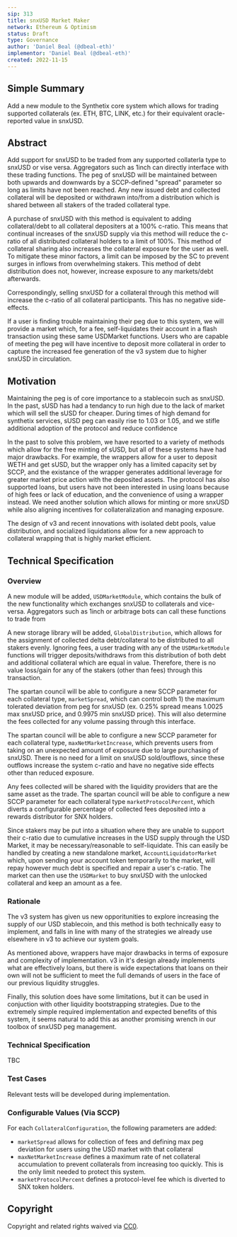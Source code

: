 ```yaml
---
sip: 313
title: snxUSD Market Maker
network: Ethereum & Optimism
status: Draft
type: Governance
author: 'Daniel Beal (@dbeal-eth)'
implementor: 'Daniel Beal (@dbeal-eth)'
created: 2022-11-15
---
```


<!--You can leave these HTML comments in your merged SIP and delete the visible duplicate text guides, they will not appear and may be helpful to refer to if you edit it again. This is the suggested template for new SIPs. Note that an SIP number will be assigned by an editor. When opening a pull request to submit your SIP, please use an abbreviated title in the filename, `sip-draft_title_abbrev.md`. The title should be 44 characters or less.-->

## Simple Summary

<!--"If you can't explain it simply, you don't understand it well enough." Simply describe the outcome the proposed changes intends to achieve. This should be non-technical and accessible to a casual community member.-->

Add a new module to the Synthetix core system which allows for trading supported collaterals (ex. ETH, BTC, LINK, etc.) 
for their equivalent oracle-reported value in snxUSD.

## Abstract

<!--A short (~200 word) description of the proposed change, the abstract should clearly describe the proposed change. This is what *will* be done if the SIP is implemented, not *why* it should be done or *how* it will be done. If the SIP proposes deploying a new contract, write, "we propose to deploy a new contract that will do x".-->

Add support for snxUSD to be traded from any supported collaterla type to snxUSD or vise versa. Aggregators such as 1inch can directly interface with these trading functions. The peg of snxUSD will be maintained between
both upwards and downwards by a SCCP-defined "spread" parameter so long as limits have not been reached. Any new issued debt and collected collateral will be 
deposited or withdrawn into/from a distribution which is shared between all stakers of the traded collateral type.

A purchase of snxUSD with this method is equivalent to adding collateral/debt to all collateral depositers at a 100% c-ratio. This means that continual
increases of the snxUSD supply via this method will reduce the c-ratio of all distributed collateral holders to a limit of 100%. This method of 
collateral sharing also increases the collateral exposure for the user as well. To mitigate these minor factors, a limit can be imposed by the SC
to prevent surges in inflows from overwhelming stakers. This method of debt distribution does not, however, increase exposure to any markets/debt afterwards.

Correspondingly, selling snxUSD for a collateral through this method will increase the c-ratio of all collateral participants. This has no negative side-effects.

If a user is finding trouble maintaining their peg due to this system, we will provide a market which, for a fee, self-liquidates their account in a flash
transaction using these same USDMarket functions. Users who are capable of meeting the peg will have incentive to deposit more collateral in order to capture
the increased fee generation of the v3 system due to higher snxUSD in circulation.

## Motivation

<!--This is the problem statement. This is the *why* of the SIP. It should clearly explain *why* the current state of the protocol is inadequate.  It is critical that you explain *why* the change is needed, if the SIP proposes changing how something is calculated, you must address *why* the current calculation is inaccurate or wrong. This is not the place to describe how the SIP will address the issue!-->

Maintaining the peg is of core importance to a stablecoin such as snxUSD. In the past, sUSD has had a tendancy to run high due to the lack of market which
will sell the sUSD for cheaper. During times of high demand for synthetix services, sUSD peg can easily rise to 1.03 or 1.05, and we stifle additional
adoption of the protocol and reduce confidence

In the past to solve this problem, we have resorted to a variety of methods which allow for the free minting of sUSD, but all of these systems have had major
drawbacks. For example, the wrappers allow for a user to deposit WETH and get sUSD, but the wrapper only has a limited capacity set by SCCP, and the existance
of the wrapper generates additional leverage for greater market price action with the deposited assets. The protocol has also supported loans, but users
have not been interested in using loans because of high fees or lack of education, and the convenience of using a wrapper instead. We need another solution
which allows for minting or more snxUSD while also aligning incentives for collateralization and managing exposure.

The design of v3 and recent innovations with isolated debt pools, value distribution, and socialized liquidations allow for a new approach to collateral wrapping that is highly market efficient.

## Technical Specification

<!--The specification should describe the syntax and semantics of any new feature, there are five sections
1. Overview
2. Rationale
3. Technical Specification
4. Test Cases
5. Configurable Values
-->

### Overview

<!--This is a high level overview of *how* the SIP will solve the problem. The overview should clearly describe how the new feature will be implemented.-->

A new module will be added, `USDMarketModule`, which contains the bulk of the new functionality which exchanges snxUSD to collaterals and vice-versa.
Aggregators such as 1inch or arbitrage bots can call these functions to trade from 

A new storage library will be added, `GlobalDistribution`, which allows for the assignment of collected delta debt/collateral to be distributed to all stakers
evenly. Ignoring fees, a user trading with any of the `USDMarketModule` functions will trigger deposits/withdraws from this distribution of both debt
and additional collateral which are equal in value. Therefore, there is no value loss/gain for any of the stakers (other than fees) through this transaction.

The spartan council will be able to configure a new SCCP parameter for each collateral type, `marketSpread`, which can control both 1) the maximum
tolerated deviation from peg for snxUSD (ex. 0.25% spread means 1.0025 max snxUSD price, and 0.9975 min snxUSD price). This will also determine
the fees collected for any volume passing through this interface.

The spartan council will be able to configure a new SCCP parameter for each collateral type, `maxNetMarketIncrease`, which prevents users from
taking on an unexpected amount of exposure due to large purchasing of snxUSD. There is no need for a limit on snxUSD sold/outflows, since these outflows increase the system c-ratio
and have no negative side effects other than reduced exposure.

Any fees collected will be shared with the liquidity providers that are the same asset as the trade. The spartan council will be able
to configure a new SCCP parameter for each collateral type `marketProtocolPercent`, which diverts a configurable percentage of collected
fees deposited into a rewards distributor for SNX holders.

Since stakers may be put into a situation where they are unable to support their c-ratio due to cumulative increases in the USD supply through the 
USD Market, it may be necessary/reasonable to self-liquidate. This can easily be handled by creating a new standalone market, `AccountLiquidatorMarket`
which, upon sending your account token temporarily to the market, will repay however much debt is specified and repair a user's c-ratio. The market
can then use the `USDMarket` to buy snxUSD with the unlocked collateral and keep an amount as a fee.

### Rationale

<!--This is where you explain the reasoning behind how you propose to solve the problem. Why did you propose to implement the change in this way, what were the considerations and trade-offs. The rationale fleshes out what motivated the design and why particular design decisions were made. It should describe alternate designs that were considered and related work. The rationale may also provide evidence of consensus within the community, and should discuss important objections or concerns raised during discussion.-->

The v3 system has given us new opporitunities to explore increasing the supply of our USD stablecoin, and this method is both technically easy to implement,
and falls in line with many of the strategies we already use elsewhere in v3 to achieve our system goals.

As mentioned above, wrappers have major drawbacks in terms of exposure and complexity of implementation. v3 in it's design already implements what are effectively loans,
but there is wide expectations that loans on their own will not be sufficient to meet the full demands of users in the face of our previous liquidity struggles.

Finally, this solution does have some limitations, but it can be used in conjuction with other liquidity bootstrapping strategies. Due to the extremely simple
required implementation and expected benefits of this system, it seems natural to add this as another promising wrench in our toolbox of snxUSD peg management.

### Technical Specification

<!--The technical specification should outline the public API of the changes proposed. That is, changes to any of the interfaces Synthetix currently exposes or the creations of new ones.-->

TBC


### Test Cases

<!--Test cases for an implementation are mandatory for SIPs but can be included with the implementation..-->

Relevant tests will be developed during implementation.

### Configurable Values (Via SCCP)

<!--Please list all values configurable via SCCP under this implementation.-->

For each `CollateralConfiguration`, the following parameters are added:
* `marketSpread` allows for collection of fees and defining max peg deviation for users using the USD market with that collateral
* `maxNetMarketIncrease` defines a maximum rate of net collateral accumulation to prevent collaterals from increasing too quickly. This is the only limit needed to protect this system.
* `marketProtocolPercent` defines a protocol-level fee which is diverted to SNX token holders.

## Copyright

Copyright and related rights waived via [CC0](https://creativecommons.org/publicdomain/zero/1.0/).

